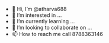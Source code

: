 - 👋 Hi, I’m @atharva688
- 👀 I’m interested in ...
- 🌱 I’m currently learning ...
- 💞️ I’m looking to collaborate on ...
- 📫 How to reach me call 8788363146

<!---
atharva688/atharva688 is a ✨ special ✨ repository because its `README.md` (this file) appears on your GitHub profile.
You can click the Preview link to take a look at your changes.
--->
